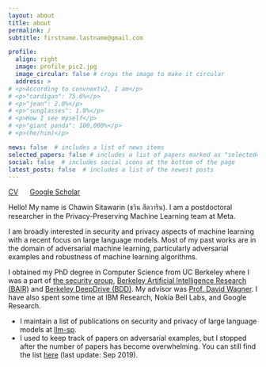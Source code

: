 ```yaml
---
layout: about
title: about
permalink: /
subtitle: firstname.lastname@gmail.com

profile:
  align: right
  image: profile_pic2.jpg
  image_circular: false # crops the image to make it circular
  address: >
# <p>According to convnextv2, I am</p>
# <p>"cardigan": 75.6%</p>
# <p>"jean": 2.0%</p>
# <p>"sunglasses": 1.0%</p>
# <p>How I see myself</p>
# <p>"giant panda": 100,000%</p>
# <p>(he/him)</p>

news: false  # includes a list of news items
selected_papers: false # includes a list of papers marked as "selected={true}"
social: false  # includes social icons at the bottom of the page
latest_posts: false  # includes a list of the newest posts
---
```


[CV](/assets/pdf/Chawin_Sitawarin_CV.pdf) &nbsp;&nbsp;&nbsp;&nbsp; [Google Scholar](https://scholar.google.com/citations?hl=en&authuser=1&user=AxUAEQ4AAAAJ)

<!-- **I am looking for a full-time researcher or a postdoc position (starting Spring 2024 or after) Please feel free to reach out!** -->

Hello! My name is Chawin Sitawarin (ชวิน สีตวาริน).
I am a postdoctoral researcher in the Privacy-Preserving Machine Learning team at Meta.

I am broadly interested in security and privacy aspects of machine learning with a recent focus on large language models. Most of my past works are in the domain of adversarial machine learning, particularly adversarial examples and robustness of machine learning algorithms.

I obtained my PhD degree in Computer Science from UC Berkeley where I was a part of [the security group](https://security.cs.berkeley.edu/), [Berkeley Artificial Intelligence Research (BAIR)](https://bair.berkeley.edu/) and [Berkeley DeepDrive (BDD)](https://bdd-data.berkeley.edu/).
My advisor was [Prof. David Wagner](https://people.eecs.berkeley.edu/~daw/).
I have also spent some time at IBM Research, Nokia Bell Labs, and Google Research.

<!-- Previously, I graduated from Princeton University in 2018 where I was very fortunate to be advised by [Prof. Prateek Mittal](https://www.princeton.edu/~pmittal/), [Prof. Peter Ramadge](http://faculty.ee.princeton.edu/ramadge/doku.html), and [Prof. Alejandro Rodriguez](http://faculty.ee.princeton.edu/arodriguez/). I was mentored and introduced to adversarial machine learning by [Arjun Bhagoji](https://arjunbhagoji.github.io/). -->

- I maintain a list of publications on security and privacy of large language models at [llm-sp](https://github.com/chawins/llm-sp).
- I used to keep track of papers on adversarial examples, but I stopped after the number of papers has become overwhelming. You can still find the list [here](https://github.com/chawins/Adversarial-Examples-Reading-List) (last update: Sep 2019).
